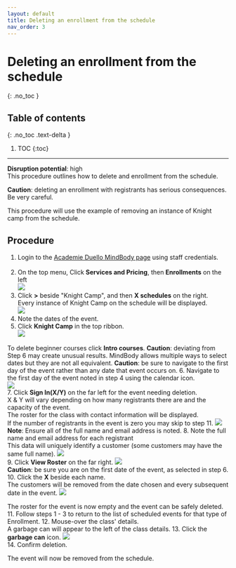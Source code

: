 ```yaml
---
layout: default
title: Deleting an enrollment from the schedule
nav_order: 3 
---
```


# Deleting an enrollment from the schedule
{: .no_toc }

## Table of contents
{: .no_toc .text-delta }

1. TOC
{:toc}
---
**Disruption potential**: high  
This procedure outlines how to delete and enrollment from the schedule.
 
**Caution**: deleting an enrollment with registrants has serious consequences. Be very careful.

This procedure will use the example of removing an instance of Knight camp from the schedule.

## Procedure

1. Login to the [Academie Duello MindBody page](https://clients.mindbodyonline.com/LoginLaunch?studioid=154406) using staff credentials. <br><br>
2. On the top menu, Click **Services and Pricing**, then **Enrollments** on the left <br>
[<img src="http://github.com/clintonbf/Lynns-and-Clints-doc-project/blob/gh-pages/assets/images/create-event-2.png?raw=true"/>](http://github.com/clintonbf/Lynns-and-Clints-doc-project/blob/gh-pages/assets/images/create-event-2.png) <br>
3. Click **>** beside "Knight Camp", and then **X schedules** on the right.  
Every instance of Knight Camp on the schedule will be displayed. <br>
[<img src="http://github.com/clintonbf/Lynns-and-Clints-doc-project/blob/gh-pages/assets/images/create-event-3.png?raw=true" />](http://github.com/clintonbf/Lynns-and-Clints-doc-project/blob/gh-pages/assets/images/create-event-3.png) <br>
4. Note the dates of the event.
5. Click **Knight Camp** in the top ribbon. <br>
[<img src="http://github.com/clintonbf/Lynns-and-Clints-doc-project/blob/gh-pages/assets/images/delete-event-5.png?raw=true" />](http://github.com/clintonbf/Lynns-and-Clints-doc-project/blob/gh-pages/assets/images/delete-event-5.png) <br>

To delete beginner courses click **Intro courses**.
**Caution**: deviating from Step 6 may create unusual results. MindBody allows multiple ways to select dates but they are not all equivalent.
**Caution**: be sure to navigate to the first day of the event rather than any date that event occurs on.
6. Navigate to the first day of the event noted in step 4 using the calendar icon. <br>
[<img src="http://github.com/clintonbf/Lynns-and-Clints-doc-project/blob/gh-pages/assets/images/delete-event-6.png?raw=true" />](http://github.com/clintonbf/Lynns-and-Clints-doc-project/blob/gh-pages/assets/images/delete-event-6.png) <br>
7. Click **Sign In(X/Y)** on the far left for the event needing deletion.  
X & Y will vary depending on how many registrants there are and the capacity of the event.  
The roster for the class with contact information will be displayed.  
If the number of registrants in the event is zero you may skip to step 11.
[<img src="http://github.com/clintonbf/Lynns-and-Clints-doc-project/blob/gh-pages/assets/images/delete-event-7.png?raw=true" />](http://github.com/clintonbf/Lynns-and-Clints-doc-project/blob/gh-pages/assets/images/delete-event-7.png) <br>
**Note**: Ensure all of the full name and email address is noted.
8. Note the full name and email address for each registrant  
This data will uniquely identify a customer (some customers may have the same full name).
[<img src="http://github.com/clintonbf/Lynns-and-Clints-doc-project/blob/gh-pages/assets/images/delete-event-8.png?raw=true" />](http://github.com/clintonbf/Lynns-and-Clints-doc-project/blob/gh-pages/assets/images/delete-event-8.png) <br>
9. Click **View Roster** on the far right.
[<img src="http://github.com/clintonbf/Lynns-and-Clints-doc-project/blob/gh-pages/assets/images/delete-event-9.png?raw=true" />](http://github.com/clintonbf/Lynns-and-Clints-doc-project/blob/gh-pages/assets/images/delete-event-9.png) <br>
**Caution**: be sure you are on the first date of the event, as selected in step 6.
10. Click the **X** beside each name.  
The customers will be removed from the date chosen and every subsequent date in the event.
[<img src="http://github.com/clintonbf/Lynns-and-Clints-doc-project/blob/gh-pages/assets/images/delete-event-10.png?raw=true" />](http://github.com/clintonbf/Lynns-and-Clints-doc-project/blob/gh-pages/assets/images/delete-event-10.png) <br>
  
The roster for the event is now empty and the event can be safely deleted.
11. Follow steps 1 - 3 to return to the list of scheduled events for that type of Enrollment.
12. Mouse-over the class' details.  
A garbage can will appear to the left of the class details.
13. Click the **garbage can** icon.
![](http://github.com/clintonbf/Lynns-and-Clints-doc-project/blob/gh-pages/assets/images/block-copy-delete-1.png?raw=true)<br>
14. Confirm deletion.

The event will now be removed from the schedule.
